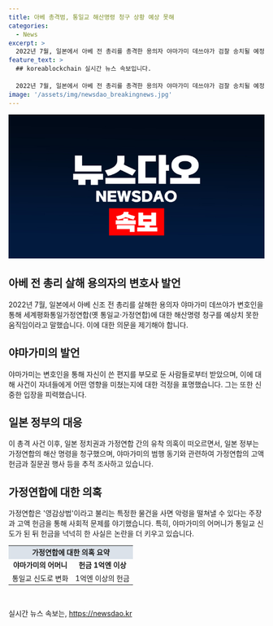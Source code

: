 ```yaml
---
title: 아베 총격범, 통일교 해산명령 청구 상황 예상 못해
categories:
  - News
excerpt: >
  2022년 7월, 일본에서 아베 전 총리를 총격한 용의자 야마가미 데쓰야가 검찰 송치될 예정이다. 야마가미는 사건 이후에 해산명령 청구 등의 움직임을 보였고, 변호인단은 그가 현재와 같은 상황이 될 것으로 생각하지 않았다고 전했다. 이에 대해 야마가미는 가정연합 신도를 부모로 둔 이들로부터 편지를 받았다며 사건이 자녀들에게 좋았는지 나빴는지 모르겠다고 말했다. 이 사건은 일본 정치권과 가정연합 간의 유착도 논란이 되고 있으며, 일본 정부는 가정연합의 고액 헌금 등을 조사하는 등 관련 사안에 대해 진행 중이다.
feature_text: >
  ## koreablockchain 실시간 뉴스 속보입니다.

  2022년 7월, 일본에서 아베 전 총리를 총격한 용의자 야마가미 데쓰야가 검찰 송치될 예정이다. 야마가미는 사건 이후에 해산명령 청구 등의 움직임을 보였고, 변호인단은 그가 현재와 같은 상황이 될 것으로 생각하지 않았다고 전했다. 이에 대해 야마가미는 가정연합 신도를 부모로 둔 이들로부터 편지를 받았다며 사건이 자녀들에게 좋았는지 나빴는지 모르겠다고 말했다. 이 사건은 일본 정치권과 가정연합 간의 유착도 논란이 되고 있으며, 일본 정부는 가정연합의 고액 헌금 등을 조사하는 등 관련 사안에 대해 진행 중이다.
image: '/assets/img/newsdao_breakingnews.jpg'
---
```


<p><img src="/assets/img/newsdao_breakingnews.jpg" alt="koreablockchain 속보" /></p>

<h2 data-ke-size="size26">아베 전 총리 살해 용의자의 변호사 발언</h2>

<p data-ke-size="size16">2022년 7월, 일본에서 아베 신조 전 총리를 살해한 용의자 야마가미 데쓰야가 변호인을 통해 세계평화통일가정연합(옛 통일교·가정연합)에 대한 해산명령 청구를 예상치 못한 움직임이라고 말했습니다. 이에 대한 의문을 제기해야 합니다.</p>

<h2 data-ke-size="size26">야마가미의 발언</h2>

<p data-ke-size="size16">야마가미는 변호인을 통해 자신이 쓴 편지를 부모로 둔 사람들로부터 받았으며, 이에 대해 사건이 자녀들에게 어떤 영향을 미쳤는지에 대한 걱정을 표명했습니다. 그는 또한 신중한 입장을 피력했습니다.</p>

<h2 data-ke-size="size26">일본 정부의 대응</h2>

<p data-ke-size="size16">이 총격 사건 이후, 일본 정치권과 가정연합 간의 유착 의혹이 떠오르면서, 일본 정부는 가정연합의 해산 명령을 청구했으며, 야마가미의 범행 동기와 관련하여 가정연합의 고액 헌금과 질문권 행사 등을 추적 조사하고 있습니다.</p>

<h2 data-ke-size="size26">가정연합에 대한 의혹</h2>

<p data-ke-size="size16">가정연합은 '영감상법'이라고 불리는 특정한 물건을 사면 악령을 떨쳐낼 수 있다는 주장과 고액 헌금을 통해 사회적 문제를 야기했습니다. 특히, 야마가미의 어머니가 통일교 신도가 된 뒤 헌금을 넉넉히 한 사실은 논란을 더 키우고 있습니다.</p>

<table>
    <tbody>
        <tr>
            <td style="text-align: center; background-color: #21538527;" colspan="2"><b>가정연합에 대한 의혹 요약</b></td>
        </tr>
        <tr>
            <td style="text-align: center;"><b>야마가미의 어머니</b></td>
            <td style="text-align: center;"><b>헌금 1억엔 이상</b></td>
        </tr>
        <tr>
            <td>통일교 신도로 변화</td>
            <td>1억엔 이상의 헌금</td>
        </tr>
    </tbody>
</table>

<p data-ke-size="size16">&nbsp;</p>
실시간 뉴스 속보는, <a href="https://newsdao.kr" rel="dofollow">https://newsdao.kr</a>


